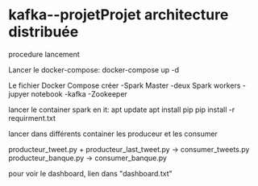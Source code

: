 # kafka--projetProjet architecture distribuée

procedure lancement

Lancer le docker-compose: docker-compose up -d

Le fichier Docker Compose créer -Spark Master -deux Spark workers -jupyer notebook -kafka -Zookeeper

lancer le container spark en it: apt update apt install pip pip install -r requirment.txt

lancer dans différents container les produceur et les consumer

producteur_tweet.py + producteur_last_tweet.py -> consumer_tweets.py producteur_banque.py -> consumer_banque.py

pour voir le dashboard, lien dans "dashboard.txt"
